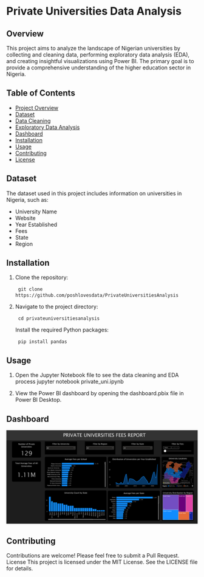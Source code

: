 # Private Universities Data Analysis

## Overview

This project aims to analyze the landscape of Nigerian universities by collecting and cleaning data, performing exploratory data analysis (EDA), and creating insightful visualizations using Power BI. The primary goal is to provide a comprehensive understanding of the higher education sector in Nigeria.

## Table of Contents

- [Project Overview](#overview)
- [Dataset](#dataset)
- [Data Cleaning](#data-cleaning)
- [Exploratory Data Analysis](#exploratory-data-analysis)
- [Dashboard](#dashboard)
- [Installation](#installation)
- [Usage](#usage)
- [Contributing](#contributing)
- [License](#license)

## Dataset

The dataset used in this project includes information on universities in Nigeria, such as:

- University Name
- Website
- Year Established
- Fees
- State
- Region

## Installation

1. Clone the repository:

   ```
    git clone https://github.com/poshlovesdata/PrivateUniversitiesAnalysis
   ```

2. Navigate to the project directory:

   ```
    cd privateuniversitiesanalysis
   ```

   Install the required Python packages:

   ```
    pip install pandas
   ```

## Usage

1. Open the Jupyter Notebook file to see the data cleaning and EDA process
   jupyter notebook private_uni.ipynb

2. View the Power BI dashboard by opening the dashboard.pbix file in Power BI Desktop.

## Dashboard

![alt text](image.png)

## Contributing

Contributions are welcome! Please feel free to submit a Pull Request.
License
This project is licensed under the MIT License. See the LICENSE file for details.
